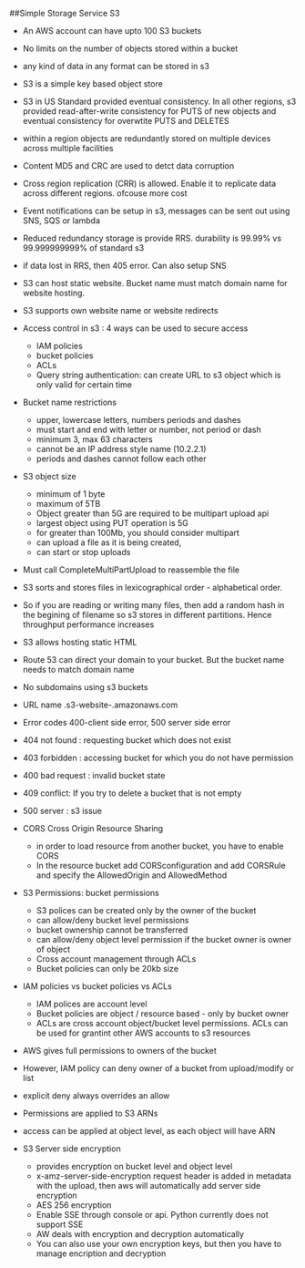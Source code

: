 ##Simple Storage Service S3
- An AWS account can have upto 100 S3 buckets
- No limits on the number of objects stored within a bucket
- any kind of data in any format can be stored in s3
- S3 is a simple key based object store
- S3 in US Standard provided eventual consistency. In all other regions, s3 provided read-after-write consistency for PUTS of new objects and eventual consistency for overwtite PUTS and DELETES
- within a region objects are redundantly stored on multiple devices across multiple facilities
- Content MD5 and CRC are used to detct data corruption
- Cross region replication (CRR) is allowed. Enable it to replicate data across different regions. ofcouse more cost
- Event notifications can be setup in s3, messages can be sent out using SNS, SQS or lambda
- Reduced redundancy storage is provide RRS. durability is 99.99% vs 99.999999999% of standard s3
- if data lost in RRS, then 405 error. Can also setup  SNS
- S3 can host static website. Bucket name must match domain name for website hosting. 
- S3 supports own website name or website redirects

- Access control in s3 : 4 ways can be used to secure access
  * IAM policies
  * bucket policies
  * ACLs
  * Query string authentication: can create URL to s3 object which is only valid for certain time


- Bucket name restrictions
  * upper, lowercase letters, numbers periods and dashes
  * must start and end with letter or number, not period or  dash
  * minimum 3, max 63 characters
  * cannot be an IP address style name (10.2.2.1)
  * periods and dashes cannot follow each other

- S3 object size
  * minimum of 1 byte
  * maximum of 5TB
  * Object greater than 5G are required to be multipart upload api
  * largest object using PUT operation is 5G
  * for greater than 100Mb, you should consider multipart
  * can upload a file as it is being created,
  * can start or stop uploads

- Must call CompleteMultiPartUpload to reassemble the file
- S3 sorts and stores files in lexicographical order - alphabetical order. 
- So if you are reading or writing many files, then add a random hash in the begining of filename so s3 stores in different partitions. Hence throughput performance increases
- S3 allows hosting static HTML
- Route 53 can direct your domain to your bucket. But the bucket name needs to match domain name
- No subdomains using s3 buckets

- URL name <bucket-name>.s3-website-<region>.amazonaws.com

- Error codes 400-client side error, 500 server side error
- 404 not found : requesting bucket which does not exist
- 403 forbidden : accessing bucket for which you do not have permission
- 400 bad request : invalid bucket state
- 409 conflict: If you try to delete a bucket that is not empty
- 500 server : s3 issue

- CORS Cross Origin Resource Sharing
  * in order to load resource from another bucket, you have to enable CORS
  * In the resource bucket add CORSconfiguration and add CORSRule and specify the AllowedOrigin and AllowedMethod

- S3 Permissions: bucket permissions
  * S3 polices can be created only by the owner of the bucket
  * can allow/deny bucket level permissions
  * bucket ownership cannot be transferred
  * can allow/deny object level permission if the bucket owner is owner of object
  * Cross account management through ACLs
  * Bucket policies can only be 20kb size

- IAM policies vs bucket policies vs ACLs 
  * IAM polices are account level
  * Bucket policies are object / resource based - only by bucket owner
  * ACLs are cross account object/bucket level permissions. ACLs can be used for grantint other AWS accounts to s3 resources

- AWS gives full permissions to owners of the bucket
- However, IAM policy can deny owner of a bucket from upload/modify or list
- explicit deny always overrides an allow
- Permissions are applied to S3 ARNs
- access can be applied at object level, as each object will have ARN

- S3 Server side encryption
  * provides encryption on bucket level and object level
  * x-amz-server-side-encryption request header is added in metadata with the upload, then aws will automatically add server side encryption
  * AES 256 encryption
  * Enable SSE through console or api. Python currently does not support SSE
  * AW deals with encryption and decryption automatically
  * You can also use your own encryption keys, but then you have to manage encription and decryption
